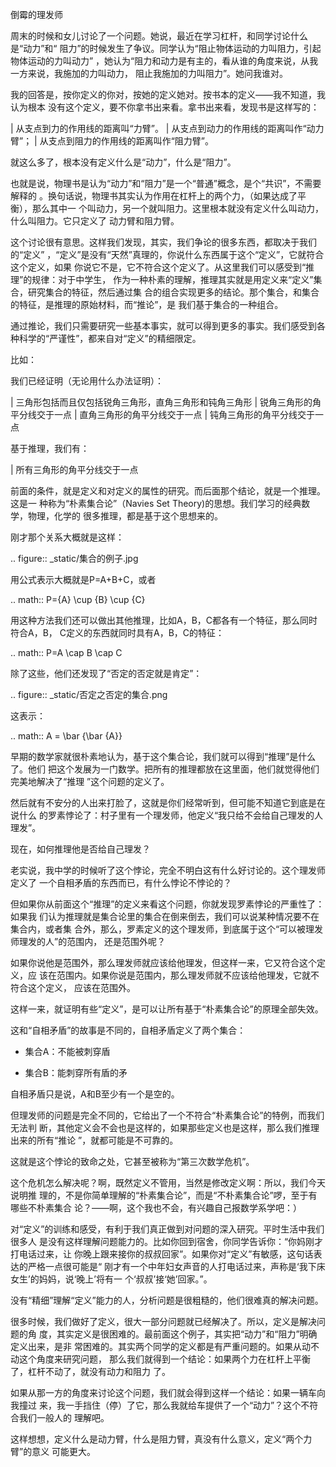     
倒霉的理发师

周末的时候和女儿讨论了一个问题。她说，最近在学习杠杆，和同学讨论什么是“动力”和“
阻力”的时候发生了争议。同学认为“阻止物体运动的力叫阻力，引起物体运动的力叫动力”
，她认为“阻力和动力是有主的，看从谁的角度来说，从我一方来说，我施加的力叫动力，
阻止我施加的力叫阻力”。她问我谁对。
  
我的回答是，按你定义的你对，按她的定义她对。按书本的定义——我不知道，我认为根本
没有这个定义，要不你拿书出来看。拿书出来看，发现书是这样写的：

  | 从支点到力的作用线的距离叫“力臂”。
  | 从支点到动力的作用线的距离叫作“动力臂”；
  | 从支点到阻力的作用线的距离叫作“阻力臂”。

就这么多了，根本没有定义什么是“动力”，什么是“阻力”。

也就是说，物理书是认为“动力”和“阻力”是一个“普通”概念，是个“共识”，不需要解释的
。换句话说，物理书其实认为作用在杠杆上的两个力，（如果达成了平衡），那么其中一
个叫动力，另一个就叫阻力。这里根本就没有定义什么叫动力，什么叫阻力。它只定义了
动力臂和阻力臂。

这个讨论很有意思。这样我们发现，其实，我们争论的很多东西，都取决于我们的“定义”
，“定义”是没有“天然”真理的，你说什么东西属于这个“定义”，它就符合这个定义，如果
你说它不是，它不符合这个定义了。从这里我们可以感受到“推理”的规律：对于中学生，
作为一种朴素的理解，推理其实就是用定义来“定义”集合，研究集合的特征，然后通过集
合的组合实现更多的结论。那个集合，和集合的特征，是推理的原始材料，而“推论”，是
我们基于集合的一种组合。

通过推论，我们只需要研究一些基本事实，就可以得到更多的事实。我们感受到各种科学的“严谨性”，都来自对“定义”的精细限定。

比如：

我们已经证明（无论用什么办法证明）：

  | 三角形包括而且仅包括锐角三角形，直角三角形和钝角三角形
  | 锐角三角形的角平分线交于一点
  | 直角三角形的角平分线交于一点
  | 钝角三角形的角平分线交于一点

基于推理，我们有：

  | 所有三角形的角平分线交于一点

前面的条件，就是定义和对定义的属性的研究。而后面那个结论，就是一个推理。这是一
种称为“朴素集合论”（Navies Set Theory)的思想。我们学习的经典数学，物理，化学的
很多推理，都是基于这个思想来的。

刚才那个关系大概就是这样：

  .. figure:: _static/集合的例子.jpg

用公式表示大概就是P=A+B+C，或者

  .. math:: P={A} \cup {B} \cup {C}

用这种方法我们还可以做出其他推理，比如A，B，C都各有一个特征，那么同时符合A，B，
C定义的东西就同时具有A，B，C的特征：

  .. math:: P=A \cap B \cap C

除了这些，他们还发现了“否定的否定就是肯定”：

  .. figure:: _static/否定之否定的集合.png

这表示：

  .. math:: A = \bar {\bar {A}}

早期的数学家就很朴素地认为，基于这个集合论，我们就可以得到“推理”是什么了。他们
把这个发展为一门数学。把所有的推理都放在这里面，他们就觉得他们完美地解决了“推理
”这个问题的定义了。

然后就有不安分的人出来打脸了，这就是你们经常听到，但可能不知道它到底是在说什么
的罗素悖论了：村子里有一个理发师，他定义“我只给不会给自己理发的人理发”。

现在，如何推理他是否给自己理发？

老实说，我中学的时候听了这个悖论，完全不明白这有什么好讨论的。这个理发师定义了
一个自相矛盾的东西而已，有什么悖论不悖论的？

但如果你从前面这个“推理”的定义来看这个问题，你就发现罗素悖论的严重性了：如果我
们认为推理就是集合论里的集合在倒来倒去，我们可以说某种情况要不在集合内，或者集
合外，那么，罗素定义的这个理发师，到底属于这个“可以被理发师理发的人”的范围内，
还是范围外呢？

如果你说他是范围外，那么理发师就应该给他理发，但这样一来，它又符合这个定义，应
该在范围内。如果你说是范围内，那么理发师就不应该给他理发，它就不符合这个定义，
应该在范围外。

这样一来，就证明有些“定义”，是可以让所有基于“朴素集合论”的原理全部失效。

这和“自相矛盾”的故事是不同的，自相矛盾定义了两个集合：

* 集合A：不能被刺穿盾

* 集合B：能刺穿所有盾的矛

自相矛盾只是说，A和B至少有一个是空的。

但理发师的问题是完全不同的，它给出了一个不符合“朴素集合论”的特例，而我们无法判
断，其他定义会不会也是这样的，如果那些定义也是这样，那么我们推理出来的所有“推论
”，就都可能是不可靠的。

这就是这个悖论的致命之处，它甚至被称为“第三次数学危机”。

这个危机怎么解决呢？啊，既然定义不管用，当然是修改定义啊：所以，我们今天说明推
理的，不是你简单理解的“朴素集合论”，而是“不朴素集合论”啰，至于有哪些不朴素集合
论？——啊，这个我也不会，有兴趣自己报数学系学吧：）

对“定义”的训练和感受，有利于我们真正做到对问题的深入研究。平时生活中我们很多人
是没有这样理解问题能力的。比如你回到宿舍，你同学告诉你：“你妈刚才打电话过来，让
你晚上跟来接你的叔叔回家”。如果你对“定义”有敏感，这句话表达的严格一点很可能是“
刚才有一个中年妇女声音的人打电话过来，声称是‘我下床女生’的妈妈，说‘晚上’将有一
个‘叔叔’接‘她’回家。”。

没有“精细”理解“定义”能力的人，分析问题是很粗糙的，他们很难真的解决问题。

很多时候，我们做好了定义，很大一部分问题就已经解决了。所以，定义是解决问题的角
度，其实定义是很困难的。最前面这个例子，其实把“动力”和“阻力”明确定义出来，是非
常困难的。其实两个同学的定义都是有严重问题的。如果从动不动这个角度来研究问题，
那么我们就得到一个结论：如果两个力在杠杆上平衡了，杠杆不动了，就没有动力和阻力
了。

如果从那一方的角度来讨论这个问题，我们就会得到这样一个结论：如果一辆车向我撞过
来，我一手挡住（停）了它，那么我就给车提供了一个“动力”？这个不符合我们一般人的
理解吧。

这样想想，定义什么是动力臂，什么是阻力臂，真没有什么意义，定义“两个力臂”的意义
可能更大。
